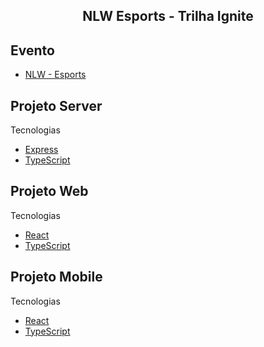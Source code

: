 <h2 align="center">NLW Esports - Trilha Ignite</h2>

## Evento
- [NLW - Esports](https://nlw.rocketseat.com.br/invite/julianne-33323)

## Projeto Server

Tecnologias
- [Express](https://expressjs.com/)
- [TypeScript](https://www.typescriptlang.org/)

## Projeto Web

Tecnologias
- [React](https://pt-br.reactjs.org/)
- [TypeScript](https://www.typescriptlang.org/)

## Projeto Mobile

Tecnologias
- [React](https://pt-br.reactjs.org/)
- [TypeScript](https://www.typescriptlang.org/)
